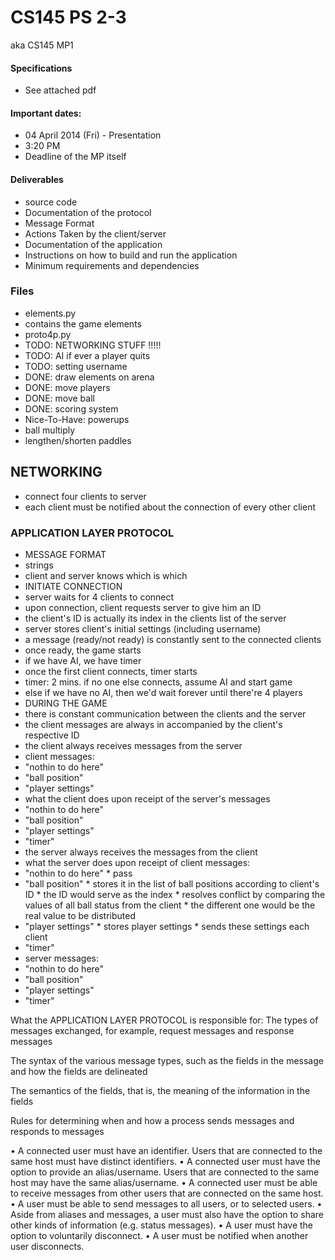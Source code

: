 CS145 PS 2-3
========

aka CS145 MP1


#### Specifications ####
* See attached pdf

#### Important dates: ####
* 04 April 2014 (Fri) - Presentation
 * 3:20 PM
 * Deadline of the MP itself

#### Deliverables ####
* source code
* Documentation of the protocol
 * Message Format
 * Actions Taken by the client/server
* Documentation of the application
 * Instructions on how to build and run the application
 * Minimum requirements and dependencies


### Files ###
* elements.py
 * contains the game elements
* proto4p.py
 * TODO: NETWORKING STUFF !!!!!
 * TODO: AI if ever a player quits
 * TODO: setting username
 * DONE: draw elements on arena
 * DONE: move players
 * DONE: move ball
 * DONE: scoring system
 * Nice-To-Have: powerups
  * ball multiply
  * lengthen/shorten paddles

## NETWORKING ##
* connect four clients to server
* each client must be notified about the connection of every other client

### APPLICATION LAYER PROTOCOL ###
* MESSAGE FORMAT
 * strings
 * client and server knows which is which
* INITIATE CONNECTION
 * server waits for 4 clients to connect
 * upon connection, client requests server to give him an ID
 * the client's ID is actually its index in the clients list of the server
 * server stores client's initial settings (including username)
 * a message (ready/not ready) is constantly sent to the connected clients
 * once ready, the game starts
 * if we have AI, we have timer
  * once the first client connects, timer starts 
  * timer:  2 mins.  if no one else connects, assume AI and start game
 * else if we have no AI, then we'd wait forever until there're 4 players
* DURING THE GAME
 * there is constant communication between the clients and the server
 * the client messages are always in accompanied by the client's respective ID
 * the client always receives messages from the server
  * client messages:
   * "nothin to do here"
   * "ball position"
   * "player settings"
  * what the client does upon receipt of the server's messages 
   * "nothin to do here"
   * "ball position"
   * "player settings"
   * "timer"
 * the server always receives the messages from the client
  * what the server does upon receipt of client messages:
   * "nothin to do here"
    * pass
   * "ball position"
    * stores it in the list of ball positions according to client's ID
    * the ID would serve as the index
    * resolves conflict by comparing the values of all ball status from the client
    * the different one would be the real value to be distributed
   * "player settings"
    * stores player settings
    * sends these settings each client
   * "timer"
  * server messages:
   * "nothin to do here"
   * "ball position"
   * "player settings"
   * "timer"

What the APPLICATION LAYER PROTOCOL is responsible for:
The types of messages exchanged, for example, request messages and response
messages

The syntax of the various message types, such as the fields in the message and
how the fields are delineated

The semantics of the fields, that is, the meaning of the information in the fields

Rules for determining when and how a process sends messages and responds to
messages

• A connected user must have an identifier. Users that are connected to the same host must have 
distinct identifiers.
• A connected user must have the option to provide an alias/username. Users that are connected to
the same host may have the same alias/username.
• A connected user must be able to receive messages from other users that are connected on the 
same host.
• A user must be able to send messages to all users, or to selected users.
• Aside from aliases and messages, a user must also have the option to share other kinds of 
information (e.g. status messages).
• A user must have the option to voluntarily disconnect.
• A user must be notified when another user disconnects.